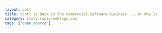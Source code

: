 ```yaml
---
layout: post
title: Scott Is Back in the Commercial Software Business ... Or Why Is Inbox Buddy NOT Open Source?
category: story.radio.weblogs.com
tags: ["open_source"]
---
```

<head>
<meta http-equiv="Content-Type" content="text/html; charset=UTF-8">
    <meta http-equiv="Expires" content="Mon, 01 Jan 1990 01:00:00 GMT">
    <title>Scott Is Back in the Commercial Software Business ... Or Why Is Inbox Buddy NOT Open Source?</title>
    <style type="text/css">
      body {
        margin-top: 0px;
        margin-left: 0px;
        margin-right: 0px;
        margin-bottom: 0px;
        }

      body, td, p {
        font-family: verdana, sans-serif;
        font-size: 90%;
        }

      h2 { 
        font-family: Verdana, Arial, Helvetica, sans-serif; font-size: 24px; font-weight: bold
        }
      .header {
        font-family: Verdana, Arial, Helvetica, sans-serif; font-size: 40px; font-weight: bold
        }
      .realsmall {
        font-family: Verdana, Arial, Helvetica, sans-serif; font-size: 9px;
        }
      .small {
        font-family: Verdana, Arial, Helvetica, sans-serif; font-size: 10px;
        }
      </style>
    </head>

| 

 |

| ![](http://radio.weblogs.com/0103807/images/trans60x60.gif)  
 | Last updated: 8/4/2002; 5:29:32 PM  
 | ![](http://radio.weblogs.com/0103807/images/trans60x60.gif) |

| ![](http://radio.weblogs.com/0103807/images/trans60x1.gif)  
 | 

<font size="+3"><b><a href="http://radio.weblogs.com/0103807/" style="color:black; text-decoration:none">The FuzzyBlog!</a></b></font>  
_Marketing 101. Consulting 101. PHP Consulting. Random geeky stuff. I Blog Therefore I Am._

<font size="+1"><b>Scott Is Back in the Commercial Software Business ... Or Why Is Inbox Buddy NOT Open Source?</b></font>

With this week's release of Inbox Buddy, I'm back in the commerical software business. &nbsp;  
People that read this blog may or may not be surprised by this and I wanted to explain why  
Inbox Buddy isn't Open Source.&nbsp; And that's going to require a bit of space.\</P\>  
The first thing to understand is that Inbox Buddy fits my criteria for a software product  
that's going to survive the coming software industry implosion.&nbsp; Specifically, Inbox Buddy is:  
\<UL\>  
&nbsp;&nbsp;&nbsp;&nbsp;&nbsp;&nbsp;&nbsp; \<LI\>A low priced utility.&nbsp; There's always a market for utilities.  
&nbsp;&nbsp;&nbsp;&nbsp;&nbsp;&nbsp;&nbsp; \<LI\>Something that needs constant updating.&nbsp; As spam changes, Inbox Buddy needs to be regularly updated.&nbsp; It's actually as much a service as it is a product.  
\</UL\>  
So from a product criteria, it makes sense to be commercial not open source (at least as I  
see the future; and heaven knows, I'm not always right). But, as always, there's more...  
Inbox Buddy isn't solely my product.&nbsp; Most (heck all) of the code was written by my partner in (email) crime, Brian Giedt.  
Brian was my first real business partner; he and I founded NTERGAID back in 1987, created HyperWriter together and  
worked together on a daily basis from 1987 to 1999 (9 years as partners and 3.5 years as co-workers at the company that acquired us).&nbsp; Brian's an outstanding engineer (one of the very, very, very best I've been lucky enough to work with), a great human being and a wonderful father.&nbsp; He's also one of my best friends and someone I've known for more than 25 years now.&nbsp; However, Brian is not an Open Source advocate.&nbsp; And there's nothing wrong with that.  
Additionally, this was always intended to be a for profit enterprise.&nbsp; This past fall, when I conceived of Inbox Buddy as a Microsoft Outlook add in, Brian had just been laid off (I was already out of work) and we both needed something to just keep us busy while the resumes flowed in an outbound direction.&nbsp; So we figured that even if we never again found full time work that we could at least be in business together again.&nbsp; After all, we did well the first time.&nbsp; And this time we were targeting a much bigger, more strategic problem space.  
A final reason why this isn't open source is tied to the technology we used -- Microsoft Visual Studio and MSDN / Office Professional.&nbsp; It's always seemed to me that Open Source projects flourish most when any developer, regardless of cash flow, can tap in and modify the code.&nbsp; When you require a $1,000+ worth of software just to get started, that's a huge barrier.&nbsp; And it just doesn't feel "open source" to me.  
So, when you come right down to it, there are a lot of reasons why Inbox Buddy isn't Open Source.&nbsp; Some practical, some philosophical, some commercial.&nbsp; When you come right down to it, I'm a believer in Open Source but, by no means, a zealot.&nbsp; For this product, it was the right decision to be commercial.&nbsp; For other products it's not.  
And, in case you are wondering, does this in any way mean that I'm not doing Open Source stuff?&nbsp; NOT AT ALL.&nbsp; The FuzzyGroup is still focusing heavily on Open Source consulting and software development and we have a killer open source application in the works.&nbsp; It's still at the development stages and the code won't really be available until late September (earliest) but full details are at: [http://www.fuzzygroup.net/products/fuzzyoffice/](http://www.fuzzygroup.net/products/fuzzyoffice/) if you are curious.  
~  
~  
~

  
  

<script language="JavaScript" type="text/javascript"><!--
	var imageUrl = "http://radio.xmlstoragesystem.com/weblogStats/count.gif";
	var imageTag = "<img src=\"" + imageUrl + "?group=radio1&usernum=103807&referer=" + escape (document.referrer) + "\" height=\"1\" width=\"1\">";
	document.write (imageTag);
	//--></script>

 | ![](http://radio.weblogs.com/0103807/images/trans60x1.gif)  
 |
| ![](http://radio.weblogs.com/0103807/images/trans60x60.gif)  
 | Copyright 2002 © The FuzzyStuff  
 | ![](http://radio.weblogs.com/0103807/images/trans60x60.gif)  
 |


